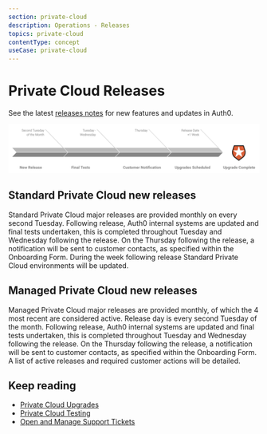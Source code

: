 ```yaml
---
section: private-cloud
description: Operations - Releases
topics: private-cloud
contentType: concept
useCase: private-cloud
---
```

# Private Cloud Releases

See the latest [releases notes](https://auth0.com/releases) for new features and updates in Auth0. 

![Private Cloud Release Process](/media/articles/private-cloud/private-cloud-release-process.png)

## Standard Private Cloud new releases

Standard Private Cloud major releases are provided monthly on every second Tuesday. Following release, Auth0 internal systems are updated and final tests undertaken, this is completed throughout Tuesday and Wednesday following the release. On the Thursday following the release, a notification will be sent to customer contacts, as specified within the Onboarding Form. During the week following release Standard Private Cloud environments will be updated.

## Managed Private Cloud new releases

Managed Private Cloud major releases are provided monthly, of which the 4 most recent are considered active. Release day is every second Tuesday of the month. Following release, Auth0 internal systems are updated and final tests undertaken, this is completed throughout Tuesday and Wednesday following the release. On the Thursday following the release, a notification will be sent to customer contacts, as specified within the Onboarding Form. A list of active releases and required customer actions will be detailed.

## Keep reading

* [Private Cloud Upgrades](/private-cloud/operations-upgrades)
* [Private Cloud Testing](/private-cloud/operations-testing)
* [Open and Manage Support Tickets](/support/tickets)
